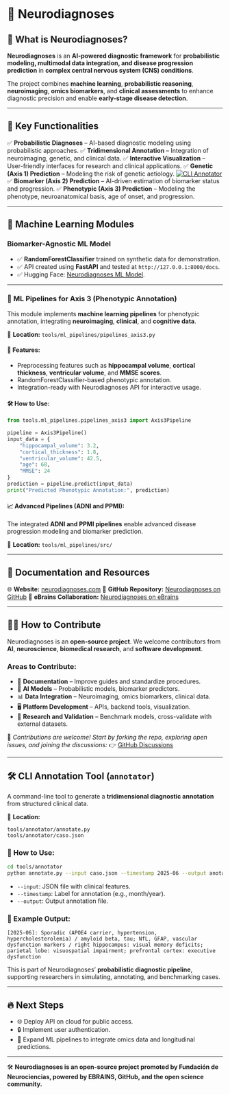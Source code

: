 # 🧠 Neurodiagnoses

## 📌 What is Neurodiagnoses?

**Neurodiagnoses** is an **AI-powered diagnostic framework** for **probabilistic modeling, multimodal data integration, and disease progression prediction** in **complex central nervous system (CNS) conditions**.

The project combines **machine learning**, **probabilistic reasoning**, **neuroimaging**, **omics biomarkers**, and **clinical assessments** to enhance diagnostic precision and enable **early-stage disease detection**.

---

## 🚀 Key Functionalities

✅ **Probabilistic Diagnoses** – AI-based diagnostic modeling using probabilistic approaches.
✅ **Tridimensional Annotation** – Integration of neuroimaging, genetic, and clinical data.
✅ **Interactive Visualization** – User-friendly interfaces for research and clinical applications.
✅ **Genetic (Axis 1) Prediction** – Modeling the risk of genetic aetiology. [![CLI Annotator](https://img.shields.io/badge/CLI-Annotation-blue)](tools/annotator/annotate.py)
✅ **Biomarker (Axis 2) Prediction** – AI-driven estimation of biomarker status and progression.
✅ **Phenotypic (Axis 3) Prediction** – Modeling the phenotype, neuroanatomical basis, age of onset, and progression.

---

## 🧪 Machine Learning Modules

### Biomarker-Agnostic ML Model

* ✅ **RandomForestClassifier** trained on synthetic data for demonstration.
* ✅ API created using **FastAPI** and tested at `http://127.0.0.1:8000/docs`.
* ✅ Hugging Face: [Neurodiagnoses ML Model](https://huggingface.co/fneurociencias/neurodiagnoses-agnostic-ml).

---

### 🧠 ML Pipelines for Axis 3 (Phenotypic Annotation)

This module implements **machine learning pipelines** for phenotypic annotation, integrating **neuroimaging**, **clinical**, and **cognitive data**.

📂 **Location:**
`tools/ml_pipelines/pipelines_axis3.py`

#### 🚀 Features:

* Preprocessing features such as **hippocampal volume**, **cortical thickness**, **ventricular volume**, and **MMSE scores**.
* RandomForestClassifier-based phenotypic annotation.
* Integration-ready with Neurodiagnoses API for interactive usage.

#### 🛠 How to Use:

```python
from tools.ml_pipelines.pipelines_axis3 import Axis3Pipeline

pipeline = Axis3Pipeline()
input_data = {
    "hippocampal_volume": 3.2,
    "cortical_thickness": 1.8,
    "ventricular_volume": 42.5,
    "age": 68,
    "MMSE": 24
}
prediction = pipeline.predict(input_data)
print("Predicted Phenotypic Annotation:", prediction)
```

#### 📈 Advanced Pipelines (ADNI and PPMI):

The integrated **ADNI and PPMI pipelines** enable advanced disease progression modeling and biomarker prediction.

📂 **Location:**
`tools/ml_pipelines/src/`

---

## 📖 Documentation and Resources

🌐 **Website:** [neurodiagnoses.com](https://neurodiagnoses.com/)
📂 **GitHub Repository:** [Neurodiagnoses on GitHub](https://github.com/Fundacion-de-Neurociencias/neurodiagnoses)
🧠 **eBrains Collaboration:** [Neurodiagnoses on eBrains](https://wiki.ebrains.eu/bin/view/Collabs/neurodiagnoses/)

---

## 👨‍🔬 How to Contribute

Neurodiagnoses is an **open-source project**. We welcome contributors from **AI**, **neuroscience**, **biomedical research**, and **software development**.

### Areas to Contribute:

* 📖 **Documentation** – Improve guides and standardize procedures.
* 🧠 **AI Models** – Probabilistic models, biomarker predictors.
* 📊 **Data Integration** – Neuroimaging, omics biomarkers, clinical data.
* 🖥️ **Platform Development** – APIs, backend tools, visualization.
* 🔬 **Research and Validation** – Benchmark models, cross-validate with external datasets.

📢 *Contributions are welcome! Start by forking the repo, exploring open issues, and joining the discussions:*
👉 [GitHub Discussions](https://github.com/Fundacion-de-Neurociencias/neurodiagnoses/discussions)

---

## 🛠 CLI Annotation Tool (`annotator`)

A command-line tool to generate a **tridimensional diagnostic annotation** from structured clinical data.

📂 **Location:**

```
tools/annotator/annotate.py
tools/annotator/caso.json
```

### 🚀 How to Use:

```bash
cd tools/annotator
python annotate.py --input caso.json --timestamp 2025-06 --output anotacion.txt
```

* `--input`: JSON file with clinical features.
* `--timestamp`: Label for annotation (e.g., month/year).
* `--output`: Output annotation file.

### 📝 Example Output:

```
[2025-06]: Sporadic (APOE4 carrier, hypertension, hypercholesterolemia) / amyloid beta, tau; NfL, GFAP, vascular dysfunction markers / right hippocampus: visual memory deficits; parietal lobe: visuospatial impairment; prefrontal cortex: executive dysfunction
```

This is part of Neurodiagnoses’ **probabilistic diagnostic pipeline**, supporting researchers in simulating, annotating, and benchmarking cases.

---

## 🔥 Next Steps

* 🌐 Deploy API on cloud for public access.
* 🔒 Implement user authentication.
* 🧪 Expand ML pipelines to integrate omics data and longitudinal predictions.

---

🛠 **Neurodiagnoses is an open-source project promoted by Fundación de Neurociencias, powered by EBRAINS, GitHub, and the open science community.**
